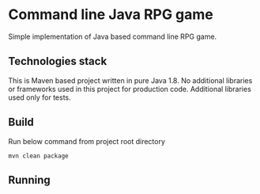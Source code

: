 Command line Java RPG game
==========================

Simple implementation of Java based command line RPG game.

Technologies stack
------------------
This is Maven based project written in pure Java 1.8.
No additional libraries or frameworks used in this project for production code.
Additional libraries used only for tests.

Build
------
Run below command from project root directory
```
mvn clean package
```

Running
--------


 

